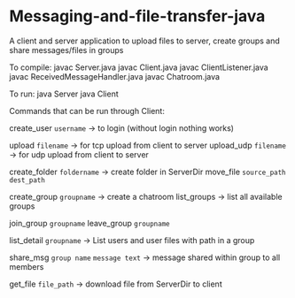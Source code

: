 # Messaging-and-file-transfer-java
A client and server application to upload files to server, create groups and share messages/files in groups

To compile:
javac Server.java
javac Client.java
javac ClientListener.java
javac ReceivedMessageHandler.java
javac Chatroom.java

To run:
java Server
java Client

Commands that can be run through Client:

create_user `username` -> to login (without login nothing works)

upload `filename` -> for tcp upload from client to server
upload_udp `filename` -> for udp upload from client to server

create_folder `foldername` -> create folder in ServerDir
move_file `source_path` `dest_path`

create_group `groupname` -> create a chatroom
list_groups -> list all available groups

join_group `groupname`
leave_group `groupname`

list_detail `groupname` -> List users and user files with path in a group

share_msg `group name` `message text` -> message shared within group to all members

get_file `file_path` -> download file from ServerDir to client